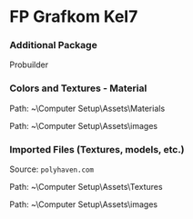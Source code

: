 # FP Grafkom Kel7

### Additional Package

Probuilder

### Colors and Textures - Material

Path: ~\Computer Setup\Assets\Materials

Path: ~\Computer Setup\Assets\images

### Imported Files (Textures, models, etc.)

Source: `polyhaven.com`

Path: ~\Computer Setup\Assets\Textures

Path: ~\Computer Setup\Assets\images
